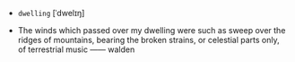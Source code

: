 - `dwelling` [ˈdwelɪŋ]



-  The winds which passed over my dwelling were such as sweep over the ridges of mountains, bearing the broken strains, or celestial parts only, of terrestrial music —— walden